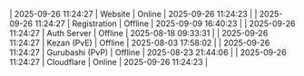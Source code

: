 | 2025-09-26 11:24:27 | Website | Online | 2025-09-26 11:24:23 |
| 2025-09-26 11:24:27 | Registration | Offline | 2025-09-09 16:40:23 |
| 2025-09-26 11:24:27 | Auth Server | Offline | 2025-08-18 09:33:31 |
| 2025-09-26 11:24:27 | Kezan (PvE) | Offline | 2025-08-03 17:58:02 |
| 2025-09-26 11:24:27 | Gurubashi (PvP) | Offline | 2025-08-23 21:44:06 |
| 2025-09-26 11:24:27 | Cloudflare | Online | 2025-09-26 11:24:23 |
